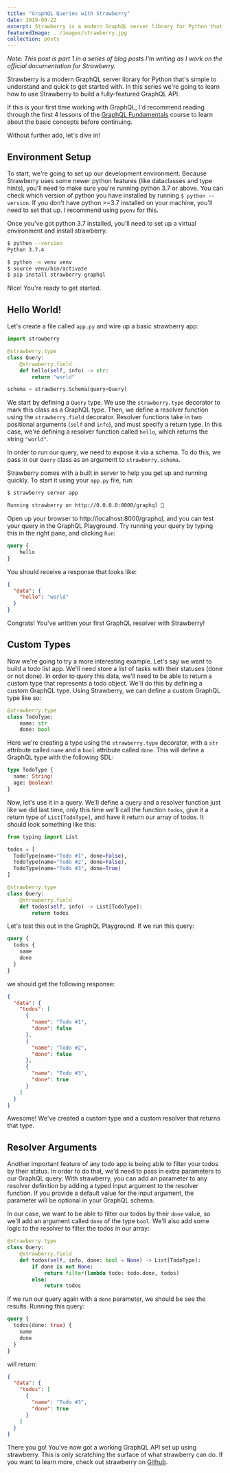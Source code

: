 ```yaml
---
title: "GraphQL Queries with Strawberry"
date: 2019-09-22
excerpt: Strawberry is a modern GraphQL server library for Python that's simple to understand and quick to ...
featuredImage: ../images/strawberry.jpg
collection: posts
---
```


*Note: This post is part 1 in a series of blog posts I'm writing as I work on the official documentation for Strawberry.*

Strawberry is a modern GraphQL server library for Python that's simple to understand and quick to get started with. In this series we're going to learn how to use Strawberry to build a fully-featured GraphQL API.


If this is your first time working with GraphQL, I'd recommend reading through the first 4 lessons of the [GraphQL Fundamentals](https://www.howtographql.com/basics/0-introduction/) course to learn about the basic concepts before continuing.

Without further ado, let's dive in!

## Environment Setup
To start, we're going to set up our development environment. Because Strawberry uses some newer python features (like dataclasses and type hints), you'll need to make sure you're running python 3.7 or above. You can check which version of python you have installed by running `$ python --version`. If you don't have python >=3.7 installed on your machine, you'll need to set that up. I recommend using `pyenv` for this.

Once you've got python 3.7 installed, you'll need to set up a virtual environment and install strawberry.

```bash
$ python --version
Python 3.7.4

$ python -m venv venv
$ source venv/bin/activate
$ pip install strawberry-graphql
```

Nice! You're ready to get started.

## Hello World!
Let's create a file called `app.py` and wire up a basic strawberry app:

```python
import strawberry

@strawberry.type
class Query:
    @strawberry.field
    def hello(self, info) -> str:
        return "world"

schema = strawberry.Schema(query=Query)
```

We start by defining a `Query` type. We use the `strawberry.type` decorator to mark this class as a GraphQL type. Then, we define a resolver function using the `strawberry.field` decorator. Resolver functions take in two positional arguments (`self` and `info`), and must specify a return type. In this case, we're defining a resolver function called `hello`, which returns the string `"world"`.

In order to run our query, we need to expose it via a schema. To do this, we pass in our `Query` class as an argument to `strawberry.schema`.

Strawberry comes with a built in server to help you get up and running quickly. To start it using your `app.py` file, run:

```bash
$ strawberry server app

Running strawberry on http://0.0.0.0:8000/graphql 🍓
```

Open up your browser to http://localhost:8000/graphql, and you can test your query in the GraphQL Playground. Try running your query by typing this in the right pane, and clicking `Run`:

```graphql
query {
    hello
}
```

You should receive a response that looks like:

```json
{
  "data": {
    "hello": "world"
  }
}
```

Congrats! You've written your first GraphQL resolver with Strawberry!

## Custom Types

Now we're going to try a more interesting example. Let's say we want to build a todo list app. We'll need store a list of tasks with their statuses (done or not done). In order to query this data, we'll need to be able to return a custom type that represents a todo object. We'll do this by defining a custom GraphQL type. Using Strawberry, we can define a custom GraphQL type like so:

```python
@strawberry.type
class TodoType:
    name: str
    done: bool
```

Here we're creating a type using the `strawberry.type` decorator, with a `str` attribute called `name` and a `bool` attribute called `done`. This will define a GraphQL type with the following SDL:

```graphql
type TodoType {
  name: String!
  age: Boolean!
}
```

Now, let's use it in a query. We'll define a query and a resolver function just like we did last time, only this time we'll call the function `todos`, give it a return type of `List[TodoType]`, and have it return our array of todos. It should look something like this:

```python
from typing import List

todos = [
  TodoType(name="Todo #1", done=False),
  TodoType(name="Todo #2", done=False),
  TodoType(name="Todo #3", done=True)
]

@strawberry.type
class Query:
    @strawberry.field
    def todos(self, info) -> List[TodoType]:
        return todos
```

Let's test this out in the GraphQL Playground. If we run this query:

```graphql
query {
  todos {
    name
    done
  }
}
```

we should get the following response:

```json
{
  "data": {
    "todos": [
      {
        "name": "Todo #1",
        "done": false
      },
      {
        "name": "Todo #2",
        "done": false
      },
      {
        "name": "Todo #3",
        "done": true
      }
    ]
  }
}
```

Awesome! We've created a custom type and a custom resolver that returns that type.

## Resolver Arguments

Another important feature of any todo app is being able to filter your todos by their status. In order to do that, we'd need to pass in extra parameters to our GraphQL query. With strawberry, you can add an parameter to any resolver definition by adding a typed input argument to the resolver function. If you provide a default value for the input argument, the parameter will be optional in your GraphQL schema.

In our case, we want to be able to filter our todos by their `done` value, so we'll add an argument called `done` of the type `bool`. We'll also add some logic to the resolver to filter the todos in our array:

```python
@strawberry.type
class Query:
    @strawberry.field
    def todos(self, info, done: bool = None) -> List[TodoType]:
        if done is not None:
            return filter(lambda todo: todo.done, todos)
        else:
            return todos
```

If we run our query again with a `done` parameter, we should be see the results. Running this query:

```graphql
query {
  todos(done: true) {
    name
    done
  }
}
```

will return:

```json
{
  "data": {
    "todos": [
      {
        "name": "Todo #3",
        "done": true
      }
    ]
  }
}
```

There you go! You've now got a working GraphQL API set up using strawberry. This is only scratching the surface of what strawberry can do. If you want to learn more, check out strawberry on [Github](https://github.com/strawberry-graphql/strawberry).